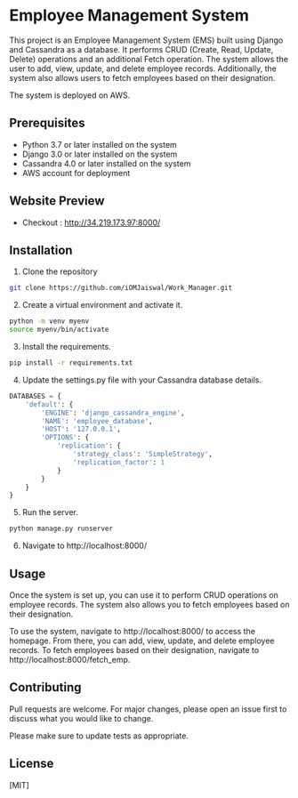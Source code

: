 # Employee Management System

This project is an Employee Management System (EMS) built using Django and Cassandra as a database. It performs CRUD (Create, Read, Update, Delete) operations and an additional Fetch operation. The system allows the user to add, view, update, and delete employee records. Additionally, the system also allows users to fetch employees based on their designation.

The system is deployed on AWS.
## Prerequisites

* Python 3.7 or later installed on the system
* Django 3.0 or later installed on the system
* Cassandra 4.0 or later installed on the system
* AWS account for deployment

## Website Preview
* Checkout : http://34.219.173.97:8000/
## Installation

1. Clone the repository

```bash
git clone https://github.com/iOMJaiswal/Work_Manager.git
```

2. Create a virtual environment and activate it.

```bash
python -m venv myenv
source myenv/bin/activate
```

3. Install the requirements.

```bash
pip install -r requirements.txt
```
4. Update the settings.py file with your Cassandra database details.

```python
DATABASES = {
    'default': {
        'ENGINE': 'django_cassandra_engine',
        'NAME': 'employee_database',
        'HOST': '127.0.0.1',
        'OPTIONS': {
            'replication': {
                'strategy_class': 'SimpleStrategy',
                'replication_factor': 1
            }
        }
    }
}
```
5. Run the server.

```bash
python manage.py runserver
```

6. Navigate to http://localhost:8000/

## Usage

Once the system is set up, you can use it to perform CRUD operations on employee records. The system also allows you to fetch employees based on their designation.

To use the system, navigate to http://localhost:8000/ to access the homepage. From there, you can add, view, update, and delete employee records. To fetch employees based on their designation, navigate to http://localhost:8000/fetch_emp.

## Contributing

Pull requests are welcome. For major changes, please open an issue first
to discuss what you would like to change.

Please make sure to update tests as appropriate.

## License

[MIT]
